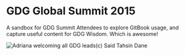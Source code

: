 # GDG Global Summit 2015

A sandbox for GDG Summit Attendees to explore GitBook usage, and capture useful content for GDG Wisdom. Which is awesome!

![Adriana welcoming all GDG leads](https://trello-attachments.s3.amazonaws.com/55649f902b07b8604d09157b/4160x3120/4268e6f36c260dedda5479af650a6b42/IMG_20150526_093151.jpg)(c) Said Tahsin Dane
